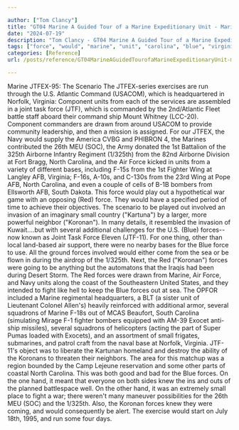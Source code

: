 ```yaml
---

author: ["Tom Clancy"]
title: "GT04 Marine A Guided Tour of a Marine Expeditionary Unit - Marine_split_144.html"
date: "2024-07-19"
description: "Tom Clancy - GT04 Marine A Guided Tour of a Marine Expeditionary Unit"
tags: ["force", "would", "marine", "unit", "carolina", "blue", "virginia", "north", "air", "base", "afb", "red", "small", "koronan", "several", "scenario", "exercise", "run", "command", "usacom", "norfolk", "component", "joint", "task", "drawn"]
categories: [Reference]
url: /posts/reference/GT04MarineAGuidedTourofaMarineExpeditionaryUnit-marinesplit144html

---
```



Marine
JTFEX-95: The Scenario
The JTFEX-series exercises are run through the U.S. Atlantic Command (USACOM), which is headquartered in Norfolk, Virginia: Component units from each of the services are assembled in a joint task force (JTF), which is commanded by the 2nd/Atlantic Fleet battle staff aboard their command ship Mount Whitney (LCC-20). Component commanders are drawn from around USACOM to provide community leadership, and then a mission is assigned. For our JTFEX, the Navy would supply the America CVBG and PHIBRON 4, the Marines contributed the 26th MEU (SOC), the Army donated the 1st Battalion of the 325th Airborne Infantry Regiment (1/325th) from the 82nd Airborne Division at Fort Bragg, North Carolina, and the Air Force kicked in units from a variety of different bases, including F-15s from the 1st Fighter Wing at Langley AFB, Virginia; F-16s, A-10s, and C-130s from the 23rd Wing at Pope AFB, North Carolina, and even a couple of cells of B-1B bombers from Ellsworth AFB, South Dakota. This force would play out a hypothetical war game with an opposing (Red) force. They would have a specified period of time to achieve their objectives.
The scenario to be played out involved an invasion of an imaginary small country ("Kartuna") by a larger, more powerful neighbor ("Koronan"). In many details, it resembled the invasion of Kuwait....but with several additional challenges for the U.S. (Blue) forces--now known as Joint Task Force Eleven (JTF-11). For one thing, other than local land-based air support, there were no nearby bases for the Blue force to use. All the ground forces involved would either come from the sea or be flown in during the airdrop of the 1/325th. Next, the Red ("Koronan") forces were going to be anything but the automatons that the Iraqis had been during Desert Storm.
The Red forces were drawn from Marine, Air Force, and Navy units along the coast of the Southeastern United States, and they intended to fight like hell to keep the Blue forces out at sea. The OPFOR included a Marine regimental headquarters, a BLT (a sister unit of Lieutenant Colonel Allen's) heavily reinforced with additional armor, several squadrons of Marine F-18s out of MCAS Beaufort, South Carolina (simulating Mirage F-1 fighter bombers equipped with AM-39 Exocet anti-ship missiles), several squadrons of helicopters (acting the part of Super Pumas loaded with Exocets), and an assortment of small frigates, submarines, and patrol craft from the naval base at Norfolk, Virginia. JTF-11's object was to liberate the Kartunan homeland and destroy the ability of the Koronans to threaten their neighbors.
The area for this matchup was a region bounded by the Camp Lejeune reservation and some other parts of coastal North Carolina. This was both good and bad for the Blue forces. On the one hand, it meant that everyone on both sides knew the ins and outs of the planned battlespace well. On the other hand, it was an extremely small place to fight a war; there weren't many maneuver possibilities for the 26th MEU (SOC) and the 1/325th. Also, the Koronan forces knew they were coming, and would consequently be alert. The exercise would start on July 18th, 1995, and run some four days.
